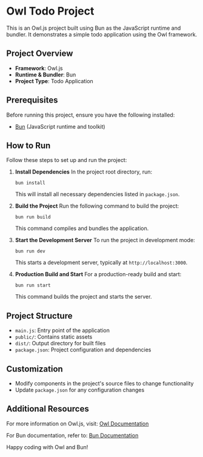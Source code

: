 # Owl Todo Project

This is an Owl.js project built using Bun as the JavaScript runtime and bundler. It demonstrates a simple todo application using the Owl framework.

## Project Overview

- **Framework**: Owl.js
- **Runtime & Bundler**: Bun
- **Project Type**: Todo Application

## Prerequisites

Before running this project, ensure you have the following installed:
- [Bun](https://bun.sh/) (JavaScript runtime and toolkit)

## How to Run

Follow these steps to set up and run the project:

1. **Install Dependencies**
   In the project root directory, run:
   ```
   bun install
   ```
   This will install all necessary dependencies listed in `package.json`.

2. **Build the Project**
   Run the following command to build the project:
   ```
   bun run build
   ```
   This command compiles and bundles the application.

3. **Start the Development Server**
   To run the project in development mode:
   ```
   bun run dev
   ```
   This starts a development server, typically at `http://localhost:3000`.

4. **Production Build and Start**
   For a production-ready build and start:
   ```
   bun run start
   ```
   This command builds the project and starts the server.

## Project Structure

- `main.js`: Entry point of the application
- `public/`: Contains static assets
- `dist/`: Output directory for built files
- `package.json`: Project configuration and dependencies

## Customization

- Modify components in the project's source files to change functionality
- Update `package.json` for any configuration changes

## Additional Resources

For more information on Owl.js, visit:
[Owl Documentation](https://github.com/odoo/owl/blob/master/doc/readme.md)

For Bun documentation, refer to:
[Bun Documentation](https://bun.sh/docs)

Happy coding with Owl and Bun!
